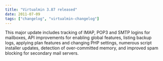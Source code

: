 ```yaml
---
title: "Virtualmin 3.87 released"
date: 2011-07-09
tags: ["changelog", "virtualmin-changelog"]
---
```


This major update includes tracking of IMAP, POP3 and SMTP logins for mailboxes, API improvements for enabling global features, listing backup logs, applying plan features and changing PHP settings, numerous script installer updates, detection of over-committed memory, and improved spam blocking for secondary mail servers.
